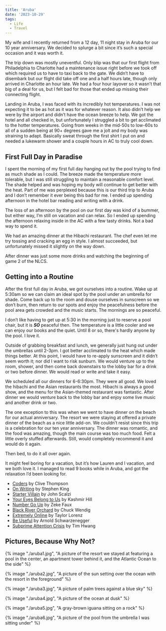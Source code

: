 ```yaml
---
title: 'Aruba'
date: '2023-10-29'
tags:
  - Life
  - Travel
---
```


My wife and I recently returned from a 12 day, 11 night stay in Aruba for our 10 year anniversary. We decided to splurge a bit since it’s such a special occasion and it was worth it.
<!-- excerpt -->

The trip down was mostly uneventful. Only blip was that our first flight from Philadelphia to Charlotte had a maintenance issue right before we took off which required us to have to taxi back to the gate. We didn’t have to disembark but our flight did take off one and a half hours late, though only arrived in Charlotte an hour late. We had a four hour layover so it wasn’t that big of a deal for us, but I felt bad for those that ended up missing their connecting flight.

Landing in Aruba, I was faced with its incredibly hot temperatures. I was not expecting it to be as hot as it was for whatever reason. It also didn’t help we were by the airport and didn’t have the ocean breeze to help. We got the hotel and all checked in, but unfortunately I struggled a bit to get acclimated to the hotter temperatures. Going from weeks in the mid-50s to low-60s to all of a sudden being at 90+ degrees gave me a jolt and my body was straining to adapt. Basically sweat through the first shirt I put on and needed a lukewarm shower and a couple hours in AC to truly cool down.

## First Full Day in Paradise

I spent the morning of my first full day hanging out by the pool trying to find as much shade as I could. The breeze made the temperature more tolerable, but I was still struggling to maintain a reasonable comfort level. The shade helped and was hoping my body will continue to get better with the heat. Part of me was perplexed because this is our third trip to Aruba and I don’t remember it ever being this bad for me. I ended up spending afternoon in the hotel bar reading and writing with a drink.

The loss of an afternoon by the pool on our first day was kind of a bummer, but either way, I’m still on vacation and can relax. So I ended up spending the afternoon relaxing inside in the AC with a few tasty drinks. Not a bad way to spend it.

We had an amazing dinner at the Hibachi restaurant. The chef even let me try tossing and cracking an egg in style. I almost succeeded, but unfortunately missed it slightly on the way down.

After dinner was just some more drinks and watching the beginning of game 2 of the NLCS.

## Getting into a Routine


After the first full day in Aruba, we got ourselves into a routine. Wake up at 5:30am so we can claim an ideal spot by the pool under an umbrella for shade. Come back up to the room and douse ourselves in sunscreen so we don’t burn, then return to our spots and enjoy the peacefulness before the pool area gets crowded and the music starts. The mornings are so peaceful.

I don’t like having to get up at 5:30 in the morning just to reserve a pool chair, but it is **_SO_** peaceful then. The temperature is a little cooler and we can enjoy our books and the quiet. Until 8 or so, there's hardly anyone by the pool. I love it.

Outside of grabbing breakfast and lunch, we generally just hung out under the umbrellas until 2-3pm. I got better acclimated to the heat which made things better. At this point, I would have to re-apply sunscreen and it didn’t seem worth it; nor did I want to risk sunburn. We would venture up to the room, shower, and then come back downstairs to the lobby bar for a drink or two before dinner. We would read or write and take it easy.

We scheduled all our dinners for 6-6:30pm. They were all good. We loved the hibachi and the Asian restaurants the most. Hibachi is always a good show, and the menu for the Asian-themed restaurant was fantastic. After dinner we would venture back to the lobby bar and enjoy some live music and another drink or two.

The one exception to this was when we went to have dinner on the beach for our actual anniversary. The resort we were staying at offered a private dinner of the beach as a nice little add-on. We couldn’t resist since this trip is a celebration for our ten year anniversary. The dinner was romantic, and the food was amazing, though the main course was too much food. Felt a little overly stuffed afterwards. Still, would completely recommend it and would do it again.

Then bed, to do it all over again.

It might feel boring for a vacation, but it’s how Lauren and I vacation, and we both love it. I managed to read 9 books while in Aruba, and got the relaxation I’d been looking for.

- [Coders](https://bookshop.org/p/books/coders-the-making-of-a-new-tribe-and-the-remaking-of-the-world-clive-thompson/12477150?ean=9780735220584) by Clive Thompson
- [On Writing](https://bookshop.org/p/books/on-writing-a-memoir-of-the-craft-stephen-king/14560198) by Stephen King
- [Starter Villain](https://bookshop.org/p/books/starter-villain-john-scalzi/18753219?ean=9780765389220) by John Scalzi
- [Your Eyes Belong to Us](https://bookshop.org/p/books/your-face-belongs-to-us-a-secretive-startup-s-quest-to-end-privacy-as-we-know-it-kashmir-hill/19573494?ean=9780593448564) by Kashmir Hill
- [Number Go Up](https://bookshop.org/p/books/number-go-up-inside-crypto-s-wild-rise-and-staggering-fall-zeke-faux/19900961?ean=9780593443811) by Zeke Faux
- [Black River Orchard](https://bookshop.org/p/books/black-river-orchard-chuck-wendig/19598190?ean=9780593158746) by Chuck Wendig
- [Extremely Online](https://bookshop.org/p/books/extremely-online-the-untold-story-of-fame-influence-and-power-on-the-internet-taylor-lorenz/19718842?ean=9781982146863) by Taylor Lorenz
- [Be Useful](https://bookshop.org/p/books/be-useful-seven-tools-for-life-arnold-schwartzenegger/19976031) by Arnold Schwarzenegger
- [Subprime Attention Crisis](https://bookshop.org/books/subprime-attention-crisis-advertising-and-the-time-bomb-at-the-heart-of-the-internet/9780374538651) by Tim Hwang

## Pictures, Because Why Not?

{% image "./aruba1.jpg", "A picture of the resort we stayed at featuring a pool in the center, an apartment tower behind it, and the Atlantic Ocean to the side" %}

{% image "./aruba2.jpg", "A picture of the sun setting over the ocean with the resort in the foreground" %}

{% image "./aruba3.jpg", "A picture of palm trees against a blue sky" %}

{% image "./aruba4.jpg", "A picture of the ocean at dusk" %}

{% image "./aruba5.jpg", "A gray-brown iguana sitting on a rock" %}

{% image "./aruba6.jpg", "A picture of the pool from the umbrella I was sitting under" %}
